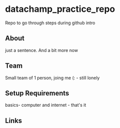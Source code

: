 # datachamp_practice_repo
Repo to go through steps during github intro

## About
just a sentence. And a bit more now

## Team
Small team of 1 person, joing me (: - still lonely

## Setup Requirements
basics- computer and internet  - that's it

## Links
